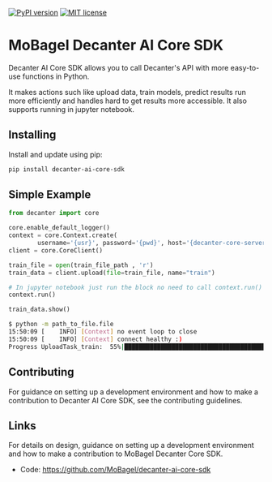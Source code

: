 [![PyPI version](https://badge.fury.io/py/decanter-ai-core-sdk.svg)](https://pypi.org/project/decanter-ai-core-sdk/)
[![MIT license](https://img.shields.io/badge/License-MIT-blue.svg)](https://github.com/MoBagel/decanter-ai-core-sdk)

# MoBagel Decanter AI Core SDK

Decanter AI Core SDK allows you to call Decanter's API with more easy-to-use
functions in Python.

It makes actions such like upload data, train models, predict results run more
efficiently and handles hard to get results more accessible. It also supports
running in jupyter notebook.

## Installing
Install and update using pip:
```bash
pip install decanter-ai-core-sdk
```

## Simple Example
```python
from decanter import core

core.enable_default_logger()
context = core.Context.create(
        username='{usr}', password='{pwd}', host='{decanter-core-server}')
client = core.CoreClient()

train_file = open(train_file_path , 'r')
train_data = client.upload(file=train_file, name="train")

# In jupyter notebook just run the block no need to call context.run()
context.run()

train_data.show()
```

```bash
$ python -m path_to_file.file
15:50:09 [    INFO] [Context] no event loop to close
15:50:09 [    INFO] [Context] connect healthy :)
Progress UploadTask_train:  55%|█████████████████████████████████████████
```

## Contributing
For guidance on setting up a development environment and how to make a
contribution to Decanter AI Core SDK, see the contributing guidelines.


## Links
For details on design, guidance on setting up a development environment and
how to make a contribution to MoBagel Decanter Core SDK.

* Code: https://github.com/MoBagel/decanter-ai-core-sdk
